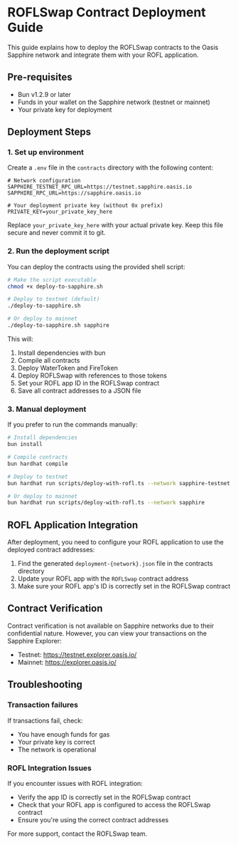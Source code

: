# ROFLSwap Contract Deployment Guide

This guide explains how to deploy the ROFLSwap contracts to the Oasis Sapphire network and integrate them with your ROFL application.

## Pre-requisites

- Bun v1.2.9 or later
- Funds in your wallet on the Sapphire network (testnet or mainnet)
- Your private key for deployment

## Deployment Steps

### 1. Set up environment

Create a `.env` file in the `contracts` directory with the following content:

```
# Network configuration 
SAPPHIRE_TESTNET_RPC_URL=https://testnet.sapphire.oasis.io
SAPPHIRE_RPC_URL=https://sapphire.oasis.io

# Your deployment private key (without 0x prefix)
PRIVATE_KEY=your_private_key_here
```

Replace `your_private_key_here` with your actual private key. Keep this file secure and never commit it to git.

### 2. Run the deployment script

You can deploy the contracts using the provided shell script:

```bash
# Make the script executable
chmod +x deploy-to-sapphire.sh

# Deploy to testnet (default)
./deploy-to-sapphire.sh 

# Or deploy to mainnet
./deploy-to-sapphire.sh sapphire
```

This will:
1. Install dependencies with bun
2. Compile all contracts
3. Deploy WaterToken and FireToken
4. Deploy ROFLSwap with references to those tokens
5. Set your ROFL app ID in the ROFLSwap contract
6. Save all contract addresses to a JSON file

### 3. Manual deployment

If you prefer to run the commands manually:

```bash
# Install dependencies
bun install

# Compile contracts
bun hardhat compile

# Deploy to testnet
bun hardhat run scripts/deploy-with-rofl.ts --network sapphire-testnet

# Or deploy to mainnet
bun hardhat run scripts/deploy-with-rofl.ts --network sapphire
```

## ROFL Application Integration

After deployment, you need to configure your ROFL application to use the deployed contract addresses:

1. Find the generated `deployment-{network}.json` file in the contracts directory
2. Update your ROFL app with the `ROFLSwap` contract address
3. Make sure your ROFL app's ID is correctly set in the ROFLSwap contract

## Contract Verification

Contract verification is not available on Sapphire networks due to their confidential nature. However, you can view your transactions on the Sapphire Explorer:

- Testnet: https://testnet.explorer.oasis.io/
- Mainnet: https://explorer.oasis.io/

## Troubleshooting

### Transaction failures

If transactions fail, check:
- You have enough funds for gas
- Your private key is correct
- The network is operational

### ROFL Integration Issues

If you encounter issues with ROFL integration:
- Verify the app ID is correctly set in the ROFLSwap contract
- Check that your ROFL app is configured to access the ROFLSwap contract
- Ensure you're using the correct contract addresses

For more support, contact the ROFLSwap team. 